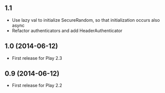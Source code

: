 ## 1.1

- Use lazy val to initialize SecureRandom, so that initialization occurs also async
- Refactor authenticators and add HeaderAuthenticator

## 1.0 (2014-06-12)

- First release for Play 2.3

## 0.9 (2014-06-12)

- First release for Play 2.2
